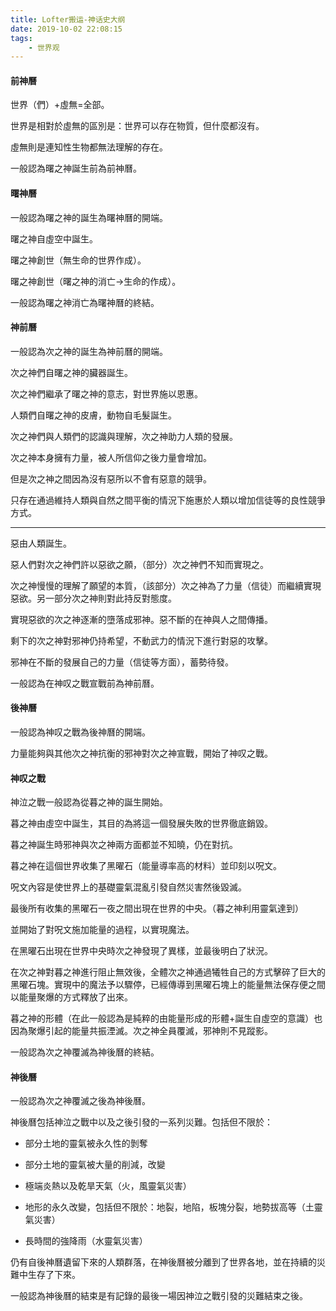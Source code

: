```yaml
---
title: Lofter搬运-神话史大纲
date: 2019-10-02 22:08:15
tags:
    - 世界观
---
```

#### 前神曆

世界（們）+虛無=全部。

世界是相對於虛無的區別是：世界可以存在物質，但什麼都沒有。

虛無則是連知性生物都無法理解的存在。

一般認為曙之神誕生前為前神曆。
<!-- more -->
#### 曙神曆

一般認為曙之神的誕生為曙神曆的開端。

曙之神自虛空中誕生。

曙之神創世（無生命的世界作成）。

曙之神創世（曙之神的消亡→生命的作成）。

一般認為曙之神消亡為曙神曆的終結。

#### 神前曆

一般認為次之神的誕生為神前曆的開端。

次之神們自曙之神的臟器誕生。

次之神們繼承了曙之神的意志，對世界施以恩惠。

人類們自曙之神的皮膚，動物自毛髮誕生。

次之神們與人類們的認識與理解，次之神助力人類的發展。

次之神本身擁有力量，被人所信仰之後力量會增加。

但是次之神之間因為沒有惡所以不會有惡意的競爭。

只存在通過維持人類與自然之間平衡的情況下施惠於人類以增加信徒等的良性競爭方式。

---

惡由人類誕生。

惡人們對次之神們許以惡欲之願，（部分）次之神們不知而實現之。

次之神慢慢的理解了願望的本質，（該部分）次之神為了力量（信徒）而繼續實現惡欲。另一部分次之神則對此持反對態度。

實現惡欲的次之神逐漸的墮落成邪神。惡不斷的在神與人之間傳播。

剩下的次之神對邪神仍持希望，不動武力的情況下進行對惡的攻擊。

邪神在不斷的發展自己的力量（信徒等方面），蓄勢待發。

一般認為在神叹之戰宣戰前為神前曆。

#### 後神曆

一般認為神叹之戰為後神曆的開端。

力量能夠與其他次之神抗衡的邪神對次之神宣戰，開始了神叹之戰。

#### 神叹之戰

神泣之戰一般認為從暮之神的誕生開始。

暮之神由虛空中誕生，其目的為將這一個發展失敗的世界徹底銷毀。

暮之神誕生時邪神與次之神兩方面都並不知曉，仍在對抗。

暮之神在這個世界收集了黑曜石（能量導率高的材料）並印刻以呪文。

呪文內容是使世界上的基礎靈氣混亂引發自然災害然後毀滅。

最後所有收集的黑曜石一夜之間出現在世界的中央。（暮之神利用靈氣達到）

並開始了對呪文施加能量的過程，以實現魔法。

在黑曜石出現在世界中央時次之神發現了異樣，並最後明白了狀況。

在次之神對暮之神進行阻止無效後，全體次之神通過犧牲自己的方式擊碎了巨大的黑曜石塊。實現中的魔法予以驟停，已經傳導到黑曜石塊上的能量無法保存便之間以能量聚爆的方式釋放了出來。

暮之神的形體（在此一般認為是純粹的由能量形成的形體+誕生自虛空的意識）也因為聚爆引起的能量共振湮滅。次之神全員覆滅，邪神則不見蹤影。

一般認為次之神覆滅為神後曆的終結。

#### 神後曆

一般認為次之神覆滅之後為神後曆。

神後曆包括神泣之戰中以及之後引發的一系列災難。包括但不限於：

- 部分土地的靈氣被永久性的剝奪

- 部分土地的靈氣被大量的削減，改變

- 極端炎熱以及乾旱天氣（火，風靈氣災害）

- 地形的永久改變，包括但不限於：地裂，地陷，板塊分裂，地勢拔高等（土靈氣災害）

- 長時間的強降雨（水靈氣災害）

仍有自後神曆遺留下來的人類群落，在神後曆被分離到了世界各地，並在持續的災難中生存了下來。

一般認為神後曆的結束是有記錄的最後一場因神泣之戰引發的災難結束之後。